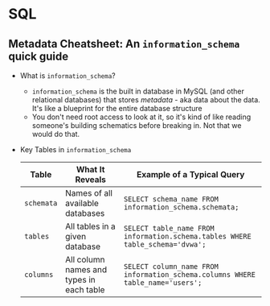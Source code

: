 # SQL

## Metadata Cheatsheet: An `information_schema` quick guide

- What is `information_schema`?
  - `information_schema` is the built in database in MySQL (and other relational databases) that stores *metadata* - aka data about the data. It's like a blueprint for the entire database structure
  - You don't need root access to look at it, so it's kind of like reading someone's building schematics before breaking in. Not that we would do that.
- Key Tables in `information_schema`
  
  | Table                                                              | What It Reveals                                                   | Example of a Typical Query                                                                                                                           |
  | ----------------------------------------------------------------- | -------------------------------------------------------- | --------------------------------------------------------------------------------------------------------------------------------- |
  | `schemata`        | Names of all available databases                                   | `SELECT schema_name FROM information_schema.schemata;`                                                                       |
  | `tables`    | All tables in a given database                                       | `SELECT table_name FROM information.schema.tables WHERE table_schema='dvwa';`                                                         |
  | `columns`       | All column names and types in each table        | `SELECT column_name FROM information_schema.columns WHERE table_name='users';`                                                    |
